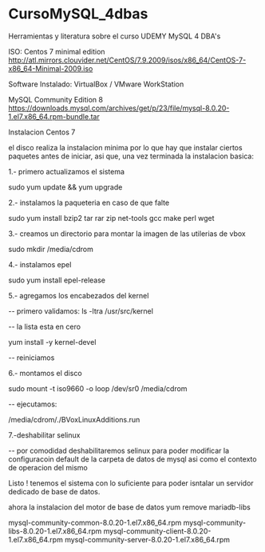 # CursoMySQL_4dbas
Herramientas y literatura sobre el curso UDEMY MySQL 4 DBA's

ISO: Centos 7 minimal edition
http://atl.mirrors.clouvider.net/CentOS/7.9.2009/isos/x86_64/CentOS-7-x86_64-Minimal-2009.iso

Software Instalado: VirtualBox / VMware WorkStation

MySQL Community Edition 8
https://downloads.mysql.com/archives/get/p/23/file/mysql-8.0.20-1.el7.x86_64.rpm-bundle.tar

Instalacion Centos 7

el disco realiza la instalacion minima por lo que hay que instalar ciertos paquetes antes de iniciar, asi que, una vez terminada la instalacion basica:

1.- primero actualizamos el sistema

sudo yum update && yum upgrade

2.- instalamos la paqueteria en caso de que falte

sudo yum install bzip2 tar rar zip net-tools gcc make perl wget

3.- creamos un directorio para montar la imagen de las utilerias de vbox

sudo mkdir /media/cdrom

4.- instalamos epel

sudo yum install epel-release

5.- agregamos los encabezados del kernel

-- primero validamos: ls -ltra /usr/src/kernel

-- la lista esta en cero

yum install -y kernel-devel

-- reiniciamos

6.- montamos el disco

sudo mount -t iso9660 -o loop /dev/sr0 /media/cdrom

-- ejecutamos:

/media/cdrom/./BVoxLinuxAdditions.run

7.-deshabilitar selinux

-- por comodidad deshabilitaremos selinux para poder modificar la configuracoin default de la carpeta de datos de 
mysql asi como el contexto de operacion del mismo



Listo !
tenemos el sistema con lo suficiente para poder isntalar un servidor dedicado de base de datos.

ahora la instalacion del motor de base de datos
yum remove mariadb-libs


mysql-community-common-8.0.20-1.el7.x86_64.rpm
mysql-community-libs-8.0.20-1.el7.x86_64.rpm
mysql-community-client-8.0.20-1.el7.x86_64.rpm
mysql-community-server-8.0.20-1.el7.x86_64.rpm





